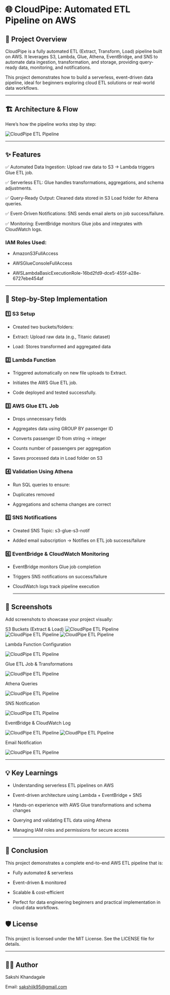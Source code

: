 # 🌐 CloudPipe: Automated ETL Pipeline on AWS

## 🚀 Project Overview

CloudPipe is a fully automated ETL (Extract, Transform, Load) pipeline built on AWS. It leverages S3, Lambda, Glue, Athena, EventBridge, and SNS to automate data ingestion, transformation, and storage, providing query-ready data, monitoring, and notifications.

This project demonstrates how to build a serverless, event-driven data pipeline, ideal for beginners exploring cloud ETL solutions or real-world data workflows.

---

## 🏗 Architecture & Flow

Here’s how the pipeline works step by step:

![CloudPipe ETL Pipeline](flowchart.png)

---

## ✨ Features

✅ Automated Data Ingestion: Upload raw data to S3 → Lambda triggers Glue ETL job.

✅ Serverless ETL: Glue handles transformations, aggregations, and schema adjustments.

✅ Query-Ready Output: Cleaned data stored in S3 Load folder for Athena queries.

✅ Event-Driven Notifications: SNS sends email alerts on job success/failure.

✅ Monitoring: EventBridge monitors Glue jobs and integrates with CloudWatch logs.

### IAM Roles Used:

- AmazonS3FullAccess

- AWSGlueConsoleFullAccess

- AWSLambdaBasicExecutionRole-16bd2fd9-dce5-455f-a28e-6727ebe454af

---

## 📝 Step-by-Step Implementation

### 1️⃣ S3 Setup

- Created two buckets/folders:

- Extract: Upload raw data (e.g., Titanic dataset)

- Load: Stores transformed and aggregated data

### 2️⃣ Lambda Function

- Triggered automatically on new file uploads to Extract.

- Initiates the AWS Glue ETL job.

- Code deployed and tested successfully.

### 3️⃣ AWS Glue ETL Job

- Drops unnecessary fields

- Aggregates data using GROUP BY passenger ID

- Converts passenger ID from string → integer

- Counts number of passengers per aggregation

- Saves processed data in Load folder on S3

### 4️⃣ Validation Using Athena

- Run SQL queries to ensure:

- Duplicates removed

- Aggregations and schema changes are correct

### 5️⃣ SNS Notifications

- Created SNS Topic: s3-glue-s3-notif

- Added email subscription → Notifies on ETL job success/failure

### 6️⃣ EventBridge & CloudWatch Monitoring

- EventBridge monitors Glue job completion

- Triggers SNS notifications on success/failure

- CloudWatch logs track pipeline execution

  ---

## 📸 Screenshots

Add screenshots to showcase your project visually:

S3 Buckets (Extract & Load)
![CloudPipe ETL Pipeline](Screenshots/s3_bucket.png)
![CloudPipe ETL Pipeline](Screenshots/extract.png)
![CloudPipe ETL Pipeline](Screenshots/load.png)

Lambda Function Configuration

![CloudPipe ETL Pipeline](Screenshots/lambda.png)

Glue ETL Job & Transformations

![CloudPipe ETL Pipeline](Screenshots/glue.png)

Athena Queries

![CloudPipe ETL Pipeline](Screenshots/athena.png)

SNS Notification

![CloudPipe ETL Pipeline](Screenshots/SNS.png)

EventBridge & CloudWatch Log

![CloudPipe ETL Pipeline](Screenshots/EventBridge.png)
![CloudPipe ETL Pipeline](Screenshots/CloudWatch.png)

Email Notification

![CloudPipe ETL Pipeline](Screenshots/Email_Notification.png)

---

## 💡 Key Learnings

- Understanding serverless ETL pipelines on AWS

- Event-driven architecture using Lambda + EventBridge + SNS

- Hands-on experience with AWS Glue transformations and schema changes

- Querying and validating ETL data using Athena

- Managing IAM roles and permissions for secure access

  ---

## 📌 Conclusion

This project demonstrates a complete end-to-end AWS ETL pipeline that is:

- Fully automated & serverless

- Event-driven & monitored

- Scalable & cost-efficient

- Perfect for data engineering beginners and practical implementation in cloud data workflows.


## 🛡 License

This project is licensed under the MIT License. See the LICENSE file for details.

---

## 👩‍💻 Author

Sakshi Khandagale

Email: sakshiik95@gmail.com

